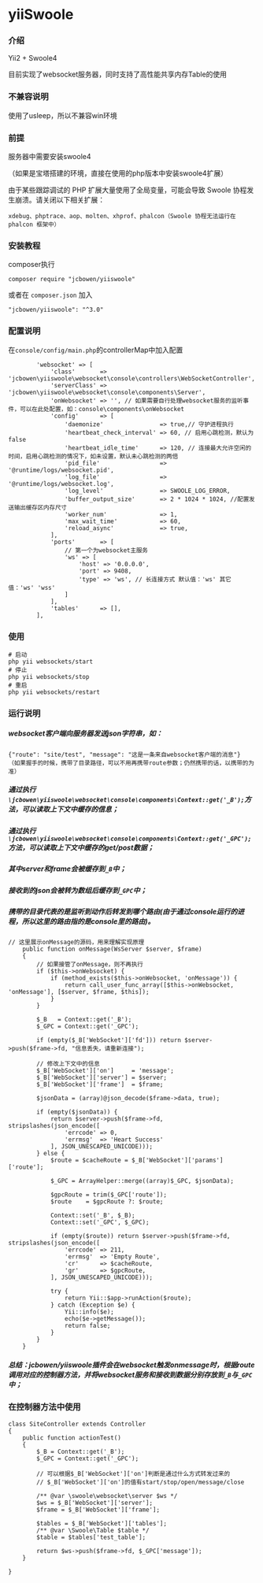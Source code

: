 # yiiSwoole

### 介绍

Yii2 + Swoole4

目前实现了websocket服务器，同时支持了高性能共享内存Table的使用

### 不兼容说明

使用了usleep，所以不兼容win环境

### 前提

服务器中需要安装swoole4

（如果是宝塔搭建的环境，直接在使用的php版本中安装swoole4扩展）

由于某些跟踪调试的 PHP 扩展大量使用了全局变量，可能会导致 Swoole 协程发生崩溃。请关闭以下相关扩展：

```  
xdebug、phptrace、aop、molten、xhprof、phalcon（Swoole 协程无法运行在 phalcon 框架中）
```

### 安装教程

composer执行

```
composer require "jcbowen/yiiswoole"
```

或者在 `composer.json` 加入

```
"jcbowen/yiiswoole": "^3.0"
```

### 配置说明

在`console/config/main.php`的controllerMap中加入配置

```
        'websocket' => [
            'class'       => 'jcbowen\yiiswoole\websocket\console\controllers\WebSocketController',
            'serverClass' => 'jcbowen\yiiswoole\websocket\console\components\Server',
            'onWebsocket' => '', // 如果需要自行处理websocket服务的监听事件，可以在此处配置，如：console\components\onWebsocket
            'config'      => [
                'daemonize'                => true,// 守护进程执行
                'heartbeat_check_interval' => 60, // 启用心跳检测，默认为false
                'heartbeat_idle_time'      => 120, // 连接最大允许空闲的时间，启用心跳检测的情况下，如未设置，默认未心跳检测的两倍
                'pid_file'                 => '@runtime/logs/websocket.pid',
                'log_file'                 => '@runtime/logs/websocket.log',
                'log_level'                => SWOOLE_LOG_ERROR,
                'buffer_output_size'       => 2 * 1024 * 1024, //配置发送输出缓存区内存尺寸
                'worker_num'               => 1,
                'max_wait_time'            => 60,
                'reload_async'             => true,
            ],
            'ports'       => [
                // 第一个为websocket主服务
                'ws' => [
                    'host' => '0.0.0.0',
                    'port' => 9408,
                    'type' => 'ws', // 长连接方式 默认值：'ws' 其它值：'ws' 'wss'
                ]
            ],
            'tables'      => [],
        ],
```

### 使用
```
# 启动 
php yii websockets/start
# 停止 
php yii websockets/stop
# 重启 
php yii websockets/restart
```

### 运行说明

##### websocket客户端向服务器发送json字符串，如：

```
{"route": "site/test", "message": "这是一条来自websocket客户端的消息"}
（如果握手的时候，携带了目录路径，可以不用再携带route参数；仍然携带的话，以携带的为准）
```
##### 通过执行```\jcbowen\yiiswoole\websocket\console\components\Context::get('_B');```方法，可以读取上下文中缓存的信息；
##### 通过执行```\jcbowen\yiiswoole\websocket\console\components\Context::get('_GPC');```方法，可以读取上下文中缓存的get/post数据；
##### 其中server和frame会被缓存到```_B```中；
##### 接收到的json会被转为数组后缓存到```_GPC```中；
##### 携带的目录代表的是监听到动作后转发到哪个路由(由于通过console运行的进程，所以这里的路由指的是console里的路由)。
```
// 这里展示onMessage的源码，用来理解实现原理
    public function onMessage(WsServer $server, $frame)
    {
        // 如果接管了onMessage，则不再执行
        if ($this->onWebsocket) {
            if (method_exists($this->onWebsocket, 'onMessage')) {
                return call_user_func_array([$this->onWebsocket, 'onMessage'], [$server, $frame, $this]);
            }
        }

        $_B   = Context::get('_B');
        $_GPC = Context::get('_GPC');

        if (empty($_B['WebSocket']['fd'])) return $server->push($frame->fd, "信息丢失，请重新连接");

        // 修改上下文中的信息
        $_B['WebSocket']['on']     = 'message';
        $_B['WebSocket']['server'] = $server;
        $_B['WebSocket']['frame']  = $frame;

        $jsonData = (array)@json_decode($frame->data, true);

        if (empty($jsonData)) {
            return $server->push($frame->fd, stripslashes(json_encode([
                'errcode' => 0,
                'errmsg'  => 'Heart Success'
            ], JSON_UNESCAPED_UNICODE)));
        } else {
            $route = $cacheRoute = $_B['WebSocket']['params']['route'];

            $_GPC = ArrayHelper::merge((array)$_GPC, $jsonData);

            $gpcRoute = trim($_GPC['route']);
            $route    = $gpcRoute ?: $route;

            Context::set('_B', $_B);
            Context::set('_GPC', $_GPC);

            if (empty($route)) return $server->push($frame->fd, stripslashes(json_encode([
                'errcode' => 211,
                'errmsg'  => 'Empty Route',
                'cr'      => $cacheRoute,
                'gr'      => $gpcRoute,
            ], JSON_UNESCAPED_UNICODE)));

            try {
                return Yii::$app->runAction($route);
            } catch (Exception $e) {
                Yii::info($e);
                echo($e->getMessage());
                return false;
            }
        }
    }

```

##### 总结：jcbowen/yiiswoole插件会在websocket触发onmessage时，根据route调用对应的控制器方法，并将websocket服务和接收到数据分别存放到```_B```与```_GPC```中；

### 在控制器方法中使用
```
class SiteController extends Controller
{    
    public function actionTest()
    {
        $_B = Context::get('_B');
        $_GPC = Context::get('_GPC');
        
        // 可以根据$_B['WebSocket']['on']判断是通过什么方式转发过来的
        // $_B['WebSocket']['on']的值有start/stop/open/message/close

        /** @var \swoole\websocket\server $ws */
        $ws = $_B['WebSocket']['server'];
        $frame = $_B['WebSocket']['frame'];
        
        $tables = $_B['WebSocket']['tables'];
        /** @var \Swoole\Table $table */
        $table = $tables['test_table'];
        
        return $ws->push($frame->fd, $_GPC['message']);
    }
    
}
```
